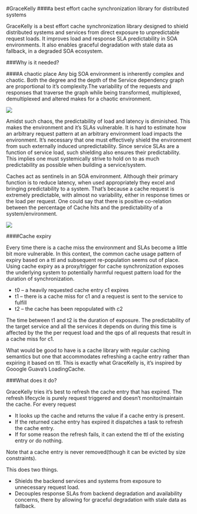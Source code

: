 #GraceKelly
####a best effort cache synchronization library for distributed systems

GraceKelly is a best effort cache synchronization library designed to
shield distributed systems and services from direct exposure to
unpredictable request loads. It improves load and response SLA
predictability in SOA environments. It also enables graceful
degradation with stale data as fallback, in a degraded SOA ecosystem.

###Why is it needed?

####A chaotic place
Any big SOA environment is inherently complex and chaotic. Both the
degree and the depth of the Service dependency graph are proportional
to it’s complexity.The variability of the requests and responses that
traverse the graph while being transformed, multiplexed, demultiplexed
and altered makes for a chaotic environment.

<img src="https://img3a.flixcart.com//www/promos/new/20130905-115236-soa.png">

Amidst such chaos, the predictability of load and latency is
diminished. This makes the environment and it’s SLAs vulnerable. It is
hard to estimate how an arbitrary request pattern at an arbitrary
environment load impacts the environment. It’s necessary that one
must effectively shield the environment from such externally induced
unpredictability. Since service SLAs are a function of service load,
such shielding also ensures their predictability. This implies one
must systemically strive to hold on to as much predictability as
possible when building a service/system.

Caches act as sentinels in an SOA environment. Although their primary
function is to reduce latency, when used appropriately they excel and
bringing predictability to a system. That’s because a cache request is
extremely predictable, with almost no variability, either in response
times or the load per request. One could say that there is positive
co-relation between the percentage of Cache hits and the
predictability of a system/environment.

<img src="https://img1a.flixcart.com//www/promos/new/20130905-115342-soa-cached.png">

####Cache expiry

Every time there is a cache miss the environment and 
SLAs become a little bit more vulnerable. In this context, the common
cache usage pattern of expiry based on a ttl and subsequent
re-population seems out of place. Using cache expiry as a
proxy/trigger for cache synchronization exposes the underlying system
to potentially harmful request pattern load for the duration of
synchronization.

- t0 – a heavily requested cache entry c1 expires
- t1 – there is a cache miss for c1 and a request is sent to the service to fulfill
- t2 – the cache has been repopulated with c2

The time between t1 and t2 is the duration of exposure. The
predictability of the target service and all the services it depends
on during this time is affected by the the per request load and the
qps of all requests that result in a cache miss for c1.

What would be good to have is a cache library with regular caching
semantics but one that accommodates refreshing a cache entry rather
than expiring it based on ttl. This is exactly what GraceKelly is,
it’s inspired by Gooogle Guava’s LoadingCache.

###What does it do?

GraceKelly tries it’s best to refresh the cache entry that has
expired. The refresh lifecycle is purely request triggered and doesn’t
monitor/maintain the cache. For every request

- It looks up the cache and returns the value if a cache entry is present.
- If the returned cache entry has expired it dispatches a task to refresh the cache entry.
- If for some reason the refresh fails, it can extend the ttl of the existing entry or do nothing.

Note that a cache entry is never removed(though it can be evicted by
size constraints).

This does two things.

- Shields the backend services and systems from exposure to unnecessary request load.  
- Decouples response SLAs from backend degradation and availability concerns, there by allowing for graceful degradation with stale data as fallback.
